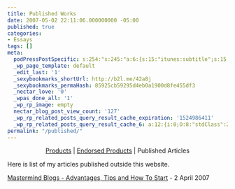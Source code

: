 ```yaml
---
title: Published Works
date: 2007-05-02 22:11:06.000000000 -05:00
published: true
categories:
- Essays
tags: []
meta:
  podPressPostSpecific: s:254:"s:245:"a:6:{s:15:"itunes:subtitle";s:15:"##PostExcerpt##";s:14:"itunes:summary";s:15:"##PostExcerpt##";s:15:"itunes:keywords";s:17:"##WordPressCats##";s:13:"itunes:author";s:10:"##Global##";s:15:"itunes:explicit";s:2:"No";s:12:"itunes:block";s:2:"No";}";";
  _wp_page_template: default
  _edit_last: '1'
  _sexybookmarks_shortUrl: http://b2l.me/42a8j
  _sexybookmarks_permaHash: 85925cb59295d4eb0a1900d8fe455df3
  _nectar_love: '0'
  _wpas_done_all: '1'
  _wp_rp_image: empty
  nectar_blog_post_view_count: '127'
  _wp_rp_related_posts_query_result_cache_expiration: '1524986411'
  _wp_rp_related_posts_query_result_cache_6: a:12:{i:0;O:8:"stdClass":2:{s:7:"post_id";s:3:"196";s:5:"score";s:17:"39.66616158754378";}i:1;O:8:"stdClass":2:{s:7:"post_id";s:3:"741";s:5:"score";s:17:"21.13250559652838";}i:2;O:8:"stdClass":2:{s:7:"post_id";s:4:"1522";s:5:"score";s:18:"20.415694348856228";}i:3;O:8:"stdClass":2:{s:7:"post_id";s:4:"3744";s:5:"score";s:17:"19.94851120166542";}i:4;O:8:"stdClass":2:{s:7:"post_id";s:3:"717";s:5:"score";s:18:"17.407586110352977";}i:5;O:8:"stdClass":2:{s:7:"post_id";s:4:"8023";s:5:"score";s:17:"16.03238728429108";}i:6;O:8:"stdClass":2:{s:7:"post_id";s:3:"320";s:5:"score";s:18:"14.183115876281759";}i:7;O:8:"stdClass":2:{s:7:"post_id";s:4:"1232";s:5:"score";s:18:"14.054038834020583";}i:8;O:8:"stdClass":2:{s:7:"post_id";s:3:"176";s:5:"score";s:18:"14.054038834020583";}i:9;O:8:"stdClass":2:{s:7:"post_id";s:3:"396";s:5:"score";s:18:"13.982948959276731";}i:10;O:8:"stdClass":2:{s:7:"post_id";s:4:"1882";s:5:"score";s:18:"13.853871917015555";}i:11;O:8:"stdClass":2:{s:7:"post_id";s:3:"388";s:5:"score";s:18:"13.853871917015555";}}
permalink: "/published/"
---
```

<p align="center"><a href="https://christophersherrod.com/store" rel="nofollow">Products</a> | <a href="https://christophersherrod.com/store" rel="nofollow">Endorsed Products</a> | Published Articles</p>
<p>Here is list of my articles published outside this website.</p>
<p><a href="http://ezinearticles.com/?Mastermind-Blogs---Advantages,-Tips-and-How-To-Start&id=512525" rel="nofollow">Mastermind Blogs - Advantages, Tips and How To Start</a> - 2 April 2007</p>
